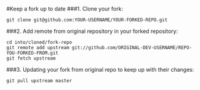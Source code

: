 #Keep a fork up to date
###1. Clone your fork:

    git clone git@github.com:YOUR-USERNAME/YOUR-FORKED-REPO.git

###2. Add remote from original repository in your forked repository:

    cd into/cloned/fork-repo
    git remote add upstream git://github.com/ORIGINAL-DEV-USERNAME/REPO-YOU-FORKED-FROM.git
    git fetch upstream

###3. Updating your fork from original repo to keep up with their changes:

    git pull upstream master